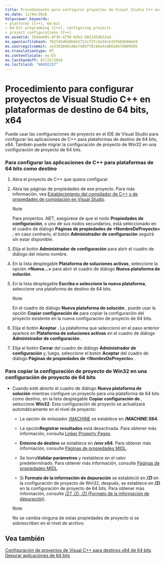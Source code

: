 ```yaml
---
title: Procedimiento para configurar proyectos de Visual Studio C++ en plataformas de destino de 64 bits, x64
ms.date: 11/04/2016
helpviewer_keywords:
- platforms [C++], 64-bit
- 64-bit programming [C++], configuring projects
- project configurations [C++]
ms.assetid: 2b9ae001-df36-4750-83b2-982145d632ad
ms.openlocfilehash: 762fd5d6ddbb55713cf2fc5e34cb33fb91b08eb9
ms.sourcegitcommit: ce3393846c86e7905ff0c86e4cd6610476809585
ms.translationtype: HT
ms.contentlocale: es-ES
ms.lasthandoff: 07/25/2019
ms.locfileid: "68492237"
---
```

# <a name="how-to-configure-visual-studio-c-projects-to-target-64-bit-x64-platforms"></a>Procedimiento para configurar proyectos de Visual Studio C++ en plataformas de destino de 64 bits, x64

Puede usar las configuraciones de proyecto en el IDE de Visual Studio para configurar las aplicaciones de C++ para plataformas de destino de 64 bits, x64. También puede migrar la configuración de proyecto de Win32 en una configuración de proyecto de 64 bits.

### <a name="to-set-up-c-applications-to-target-64-bit-platforms"></a>Para configurar las aplicaciones de C++ para plataformas de 64 bits como destino

1. Abra el proyecto de C++ que quiera configurar.

1. Abra las páginas de propiedades de ese proyecto. Para más información, vea [Establecimiento del compilador de C++ y de propiedades de compilación en Visual Studio](working-with-project-properties.md).

   > [!NOTE]
   > Para proyectos .NET, asegúrese de que el nodo **Propiedades de configuración**, o uno de sus nodos secundarios, está seleccionado en el cuadro de diálogo **Páginas de propiedades de \<NombreDeProyecto>** ; en caso contrario, el botón **Administrador de configuración** seguirá sin estar disponible.

1. Elija el botón **Administrador de configuración** para abrir el cuadro de diálogo del mismo nombre.

1. En la lista desplegable **Plataforma de soluciones activas**, seleccione la opción **\<Nueva…>** para abrir el cuadro de diálogo **Nueva plataforma de solución**.

1. En la lista desplegable **Escriba o seleccione la nueva plataforma**, seleccione una plataforma de destino de 64 bits.

   > [!NOTE]
   > En el cuadro de diálogo **Nueva plataforma de solución** , puede usar la opción **Copiar configuración de** para copiar la configuración del proyecto existente en la nueva configuración de proyecto de 64 bits.

1. Elija el botón **Aceptar** . La plataforma que seleccionó en el paso anterior aparece en **Plataforma de soluciones activas** en el cuadro de diálogo **Administrador de configuración** .

1. Elija el botón **Cerrar** del cuadro de diálogo **Administrador de configuración** y, luego, seleccione el botón **Aceptar** del cuadro de diálogo **Páginas de propiedades de \<NombreDeProyecto>** .

### <a name="to-copy-win32-project-settings-into-a-64-bit-project-configuration"></a>Para copiar la configuración de proyecto de Win32 en una configuración de proyecto de 64 bits

- Cuando esté abierto el cuadro de diálogo **Nueva plataforma de solución** mientras configure un proyecto para una plataforma de 64 bits como destino, en la lista desplegable **Copiar configuración de** , seleccione **Win32**. Esta configuración de proyecto se actualizará automáticamente en el nivel de proyecto:

  - La opción de enlazador [/MACHINE](reference/machine-specify-target-platform.md) se establece en **/MACHINE:X64**.

  - La opción**Registrar resultados** está desactivada. Para obtener más información, consulta [Linker Property Pages](reference/linker-property-pages.md).

  - **Entorno de destino** se establece en **/env x64**. Para obtener más información, consulte [Páginas de propiedades MIDL](reference/midl-property-pages.md).

  - Se borra**Validar parámetros** y restablece en el valor predeterminado. Para obtener más información, consulte [Páginas de propiedades MIDL](reference/midl-property-pages.md).

  - Si **Formato de la información de depuración** se estableció en **/ZI** en la configuración de proyecto de Win32, después, se establece en **/Zi** en la configuración de proyecto de 64 bits. Para obtener más información, consulte [/Z7, /Zi, /ZI (Formato de la información de depuración)](reference/z7-zi-zi-debug-information-format.md).

  > [!NOTE]
  > No se cambia ninguna de estas propiedades de proyecto si se sobrescriben en el nivel de archivo.

## <a name="see-also"></a>Vea también

[Configuración de proyectos de Visual C++ para destinos x64 de 64 bits](configuring-programs-for-64-bit-visual-cpp.md)<br/>
[Depurar aplicaciones de 64 bits](/visualstudio/debugger/debug-64-bit-applications)

